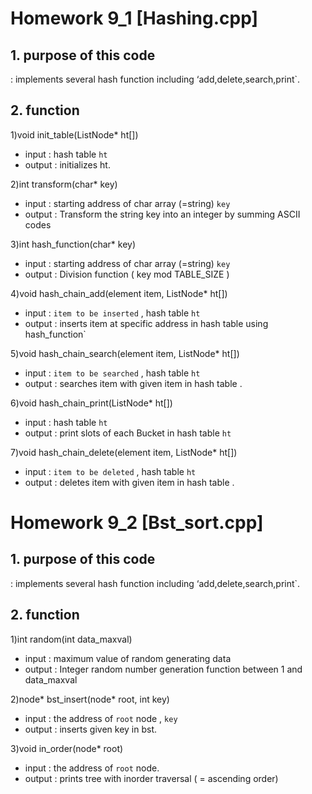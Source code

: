 # Homework 9_1 [Hashing.cpp]

## 1. purpose of this code
:  implements several hash function including ‘add,delete,search,print`.

## 2. function

1)void init_table(ListNode* ht[])
- input : hash table `ht`
- output : initializes ht.

2)int transform(char* key)
- input : starting address of char array (=string) `key`
- output : Transform the string key into an integer by summing ASCII codes

3)int hash_function(char* key)
- input : starting address of char array (=string) `key`
- output :  Division function ( key mod TABLE_SIZE )

4)void hash_chain_add(element item, ListNode* ht[])
- input : `item to be inserted` , hash table `ht`
- output : inserts item at specific address in hash table using hash_function`

5)void hash_chain_search(element item, ListNode* ht[])
- input : `item to be searched` , hash table `ht`
- output :  searches item with given item in hash table .

6)void hash_chain_print(ListNode* ht[])
- input :  hash table `ht`
- output :  print  slots of each Bucket in hash table `ht`

7)void hash_chain_delete(element item, ListNode* ht[])
- input : `item to be deleted` , hash table `ht`
- output :  deletes item with given item in hash table .


# Homework 9_2 [Bst_sort.cpp]


## 1. purpose of this code
:  implements several hash function including ‘add,delete,search,print`.

## 2. function

1)int random(int data_maxval)
- input : maximum value of random generating data
- output : Integer random number generation function between 1 and data_maxval

2)node* bst_insert(node* root, int key)
- input : the address of `root` node , `key` 
- output : inserts given key in bst.

3)void in_order(node* root)
- input : the address of `root` node.
- output : prints tree with inorder traversal ( = ascending order)
